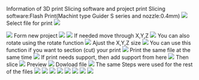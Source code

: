 Information of 3D print Slicing software and project print
Slicing software:Flash Print(Machint type Guider S series and nozzle:0.4mm)
![](https://i.ibb.co/hfgC71p/Step-1.png)
Select file for print
![](https://i.ibb.co/YNYrygS/Step2.png)

![](https://i.ibb.co/YXh88gk/Step3.png)
Form new project
![](https://i.ibb.co/VHYD1rb/Step4.jpg)
![](https://i.ibb.co/YRyXcdq/Step5.png)
If needed move through X,Y,Z
![](https://i.ibb.co/smbN8Fb/Step6-X-Y-Z-moving.png)
You can also rotate using the rotate function
![](https://i.ibb.co/jJqmxrG/Step7-X-Y-Z-rotation.png)
Ajust the X,Y,Z size
![](https://i.ibb.co/kB1nsgg/Step8-X-Y-Z-size.png)
You can use this function if you want to section (cut) your print 
![](https://i.ibb.co/30jmY2D/Step9-cut.png)
Print the same file at the same time
![](https://i.ibb.co/8cWJQQF/Step10-Duplicate.png)
If print needs support, then add support from here
![](https://i.ibb.co/HtQYx0P/Step11-Support.png)
Then slice
![](https://i.ibb.co/KGSR3cT/Step12-Slic.png)
Preview
![](https://i.ibb.co/zZYJqX5/Step13-preview.png)
Dowload file
![](https://i.ibb.co/ZG1Gvhf/Step14-download.png)
The same Steps were used for the rest of the files
![](https://i.ibb.co/hBbTZQW/drill-press-vise-bolt-extended-a.png)
![](https://i.ibb.co/fqWkm3m/drill-press-vise-drive-collar.png)
![](https://i.ibb.co/71zTyz7/drill-press-vise-jaw-concave-insert-a-b.png)
![](https://i.ibb.co/ZVgydv7/drill-press-vise-jaw-Insert-x2-a-b.png)
![](https://i.ibb.co/vj1jxc9/drill-press-vise-jaw-lower.png)
![](https://i.ibb.co/MhgHsQG/drill-press-vise-jaw-notch-insert-a-b.png)
![](https://i.ibb.co/Fbgq5G2/Finishing-part.png)
![](https://i.ibb.co/sCgfX8j/PXL.jpg)
